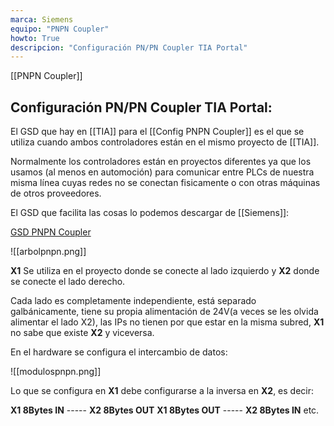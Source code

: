 ```yaml
---
marca: Siemens
equipo: "PNPN Coupler"
howto: True
descripcion: "Configuración PN/PN Coupler TIA Portal"
---
```


[[PNPN Coupler]]

## Configuración PN/PN Coupler TIA Portal:

El GSD que hay en [[TIA]] para el [[Config PNPN Coupler]] es el que se utiliza cuando ambos controladores están en el mismo proyecto de [[TIA]].

Normalmente los controladores están en proyectos diferentes ya que los usamos (al menos en automoción) para comunicar entre PLCs de nuestra misma línea cuyas redes no se conectan fisicamente o con otras máquinas de otros proveedores.

El GSD que facilita las cosas lo podemos descargar de [[Siemens]]:

[GSD PNPN Coupler](https://support.industry.siemens.com/cs/document/23742537/profinet-gsd-files-gateway?dti=0&lc=en-WW)

![[arbolpnpn.png]]

**X1** Se utiliza en el proyecto donde se conecte al lado izquierdo y **X2** donde se conecte el lado derecho.

Cada lado es completamente independiente, está separado galbánicamente, tiene su propia alimentación de 24V(a veces se les olvida alimentar el lado X2), las IPs no tienen por que estar en la misma subred, **X1** no sabe que existe **X2** y viceversa.

En el hardware se configura el intercambio de datos:

![[modulospnpn.png]]

Lo que se configura en **X1** debe configurarse a la inversa en **X2**, es decir:

**X1 8Bytes IN** ----- **X2 8Bytes OUT**
**X1 8Bytes OUT** ----- **X2 8Bytes IN**
etc.


